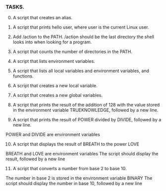 ### TASKS.
0. A script that creates an alias.

1. A script that prints hello user, where user is the current Linux user.

2. Add /action to the PATH. /action should be the last directory the shell looks into when looking for a program.

3. A script that counts the number of directories in the PATH.

4. A script that lists environment variables.

5. A script that lists all local variables and environment variables, and functions.

6. A script that creates a new local variable.

7. A script that creates a new global variables.

8. A script that prints the result of the addition of 128 with the value stored in the environment variable TRUEKNOWLEDGE, followed by a new line.

9. A script that prints the result of POWER divided by DIVIDE, followed by a new line.

POWER and DIVIDE are environment variables

10. A script that displays the result of BREATH to the power LOVE

BREATH and LOVE are environment variables
The script should display the result, followed by a new line

11. A  script that converts a number from base 2 to base 10.

The number in base 2 is stored in the environment variable BINARY
The script should display the number in base 10, followed by a new line
 

